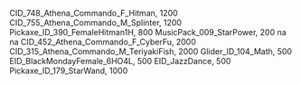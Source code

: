 CID_748_Athena_Commando_F_Hitman, 1200
CID_755_Athena_Commando_M_Splinter, 1200
Pickaxe_ID_390_FemaleHitman1H, 800
MusicPack_009_StarPower, 200
na
na
CID_452_Athena_Commando_F_CyberFu, 2000
CID_315_Athena_Commando_M_TeriyakiFish, 2000
Glider_ID_104_Math, 500
EID_BlackMondayFemale_6HO4L, 500
EID_JazzDance, 500
Pickaxe_ID_179_StarWand, 1000
